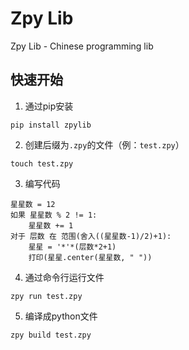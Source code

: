 # Zpy Lib

Zpy Lib - Chinese programming lib



## 快速开始

1. 通过pip安装

```shell
pip install zpylib
```

2. 创建后缀为`.zpy`的文件（例：`test.zpy`）

```shell
touch test.zpy
```

3. 编写代码

```zpy
星星数 = 12
如果 星星数 % 2 != 1:
    星星数 += 1
对于 层数 在 范围(舍入((星星数-1)/2)+1):
    星星 = '*'*(层数*2+1)
    打印(星星.center(星星数, " "))
```

4. 通过命令行运行文件

```shell
zpy run test.zpy
```

5. 编译成python文件

```shell
zpy build test.zpy
```

